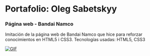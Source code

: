 # Portafolio: Oleg Sabetskyy
### Página web - Bandai Namco
Imitación de la página web de Bandai Namco que hice para reforzar conocimientos en HTML5 i CSS3.
Tecnologías usadas: HTML5, CSS3

[![GIF](<img src="img/Bandai_Namco.gif"/>)](https://youtu.be/TeCdlfU-mBU)

